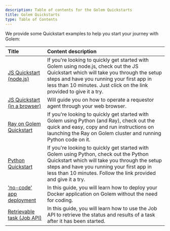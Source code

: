 ```yaml
---
description: Table of contents for the Golem Quickstarts
title: Golem Quickstarts
type: Table of Contents
---
```


We provide some Quickstart examples to help you start your journey with Golem:

| Title                                                                   | Content description                                                                                                                                                                                                                                       |
| :---------------------------------------------------------------------- | :-------------------------------------------------------------------------------------------------------------------------------------------------------------------------------------------------------------------------------------------------------- |
| [JS Quickstart (node.js)](/docs/en/quickstarts/js-quickstart)           | If you're looking to quickly get started with Golem using node.js, check out the JS Quickstart which will take you through the setup steps and have you running your first app in less than 10 minutes. Just click on the link provided to give it a try. |
| [JS Quickstart (in a browser)](/docs/en/quickstarts/golem-in-a-browser) | Will guide you on how to operate a requestor agent through your web browser.                                                                                                                                                                              |
| [Ray on Golem Quickstart](/docs/en/quickstarts/ray-quickstart)          | If you're looking to quickly get started with Golem using Python (and Ray), check out the quick and easy, copy and run instructions on launching the Ray on Golem cluster and running Python code on it.                                                  |
| [Python Quickstart](/docs/en/quickstarts/python-quickstart)             | If you're looking to quickly get started with Golem using Python, check out the Python Quickstart which will take you through the setup steps and have you running your first app in less than 10 minutes. Follow the link provided and give it a try.    |
| ['no-code' app deployment](/docs/en/quickstarts/no-code-app-deployment) | In this guide, you will learn how to deploy your Docker application on Golem without the need for coding.                                                                                                                                                 |
| [Retrievable task (Job API)](/docs/en/quickstarts/retrievable-task)     | In this guide, you will learn how to use the Job API to retrieve the status and results of a task after it has been started.                                                                                                                              |
